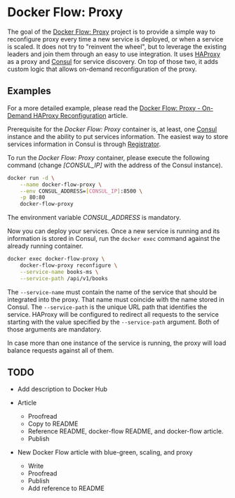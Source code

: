 Docker Flow: Proxy
==================

The goal of the [Docker Flow: Proxy](https://github.com/vfarcic/docker-flow-proxy) project is to provide a simple way to reconfigure proxy every time a new service is deployed, or when a service is scaled. It does not try to "reinvent the wheel", but to leverage the existing leaders and join them through an easy to use integration. It uses [HAProxy](http://www.haproxy.org/) as a proxy and [Consul](https://www.consul.io/) for service discovery. On top of those two, it adds custom logic that allows on-demand reconfiguration of the proxy.

Examples
--------

For a more detailed example, please read the [Docker Flow: Proxy - On-Demand HAProxy Reconfiguration](http://technologyconversations.com/2016/03/16/docker-flow-prox…-reconfiguration/) article.

Prerequisite for the *Docker Flow: Proxy* container is, at least, one [Consul](https://www.consul.io/) instance and the ability to put services information. The easiest way to store services information in Consul is through [Registrator]([Registrator](https://github.com/gliderlabs/registrator)).

To run the *Docker Flow: Proxy* container, please execute the following command (change *[CONSUL_IP]* with the address of the Consul instance).

```bash
docker run -d \
    --name docker-flow-proxy \
    --env CONSUL_ADDRESS=[CONSUL_IP]:8500 \
    -p 80:80
    docker-flow-proxy
```

The environment variable *CONSUL_ADDRESS* is mandatory.

Now you can deploy your services. Once a new service is running and its information is stored in Consul, run the `docker exec` command against the already running container.

```bash
docker exec docker-flow-proxy \
    docker-flow-proxy reconfigure \
    --service-name books-ms \
    --service-path /api/v1/books
```

The `--service-name` must contain the name of the service that should be integrated into the proxy. That name must coincide with the name stored in Consul. The `--service-path` is the unique URL path that identifies the service. HAProxy will be configured to redirect all requests to the service starting with the value specified by the `--service-path` argument. Both of those arguments are mandatory.

In case more than one instance of the service is running, the proxy will load balance requests against all of them.

TODO
----

* Add description to Docker Hub
* Article

  * Proofread
  * Copy to README
  * Reference README, docker-flow README, and docker-flow article.
  * Publish

* New Docker Flow article with blue-green, scaling, and proxy

  * Write
  * Proofread
  * Publish
  * Add reference to README
